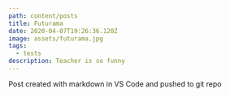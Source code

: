 ```yaml
---
path: content/posts
title: Futurama
date: 2020-04-07T19:26:36.120Z
image: assets/futurama.jpg
tags:
  - tests
description: Teacher is so funny
---
```


Post created with markdown in VS Code and pushed to git repo
